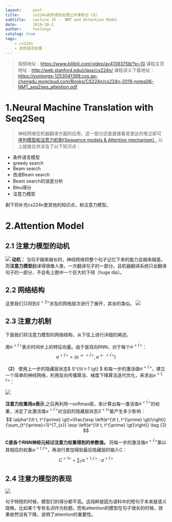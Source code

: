 ```yaml
---
layout:     post
title:      cs224n自然语言处理公开课笔记（五）
subtitle:   Lecture 10 -  NMT and Attention Model
date:       2019-10-3
author:     Yunlongs
catalog: true
tags:
    - cs224n
    - 自然语言处理
---
```


>视频地址：https://www.bilibili.com/video/av41393758/?p=10
课程主页地址：http://web.stanford.edu/class/cs224n/
课程讲义下载地址：https://yunlongs-1253041399.cos.ap-chengdu.myqcloud.com/Books/CS224n/cs224n-2019-notes06-NMT_seq2seq_attention.pdf

# 1.Neural  Machine Translation with Seq2Seq
>神经网络在机器翻译方面的应用，这一部分还是直接看吴恩达的笔记即可 [序列模型和注意力机制(Sequence models & Attention mechanism）](https://baozoulin.gitbook.io/neural-networks-and-deep-learning/di-wu-men-ke-xu-lie-mo-xing-sequence-models/di-wu-men-kexulie-mo-578b28-sequence-models/di-san-zhou-xu-lie-mo-xing-he-zhu-yi-li-ji-zhi-ff08-sequence-models-and-attention-mechanism)
以上链接总共涉及了以下知识点：
- 条件语言模型
- greedy search
- Beam search
- 改进Beam search
- Beam search的误差分析
- Bleu得分
- 注意力模型

剩下将补充cs224n里其他的知识点，和注意力模型。

# 2.Attention Model
## 2.1 注意力模型的动机

![](https://yunlongs-1253041399.cos.ap-chengdu.myqcloud.com/image/Stanford/34.png)
**动机：**  当句子越来越长时，神经网络将整个句子记忆下来的能力会越来越差。而**注意力模型**翻译得很像人类，一次翻译句子的一部分。且机器翻译系统只会翻译句子的一部分，不会有上图中一个巨大的下倾（huge dip）。

## 2.2 网络结构
这里我们只将到$S^{\lt 2 \gt}$涉及的网络层次进行了展开，其余的类似。
![](https://yunlongs-1253041399.cos.ap-chengdu.myqcloud.com/image/Stanford/35.png)

## 2.3 注意力机制
下面我们将注意力模型的网络结构，从下往上进行详细的阐述。

用$a^{\lt t^{\prime} \gt}$表示时间步上的特征向量。由于是双向RNN，对于每个$a^{\lt t^{\prime} \gt}$：
$$
a^{\lt t^{\prime} \gt}=\left(a^{\rightarrow\lt t^{\prime} \gt}, a^{\leftarrow\lt t^{\prime} \gt}\right) \tag{1}
$$

**（2）** 使用上一步的隐藏层状态$ S^{\lt t-1 \gt} $ 和每一步的激活值$a^{\lt t^{\prime} \gt}$，建立一个简单的神经网络，利用反向传播算法、梯度下降算法迭代优化，来求出$e^{\lt {t, t'} \gt}$：

![](https://yunlongs-1253041399.cos.ap-chengdu.myqcloud.com/image/Stanford/36.png)

**注意力权重用$\alpha$表示**,之后再利用一softmax层，来计算出每一激活值$a^{\lt t^{\prime} \gt}$的权重，决定了此激活值$a^{\lt t^{\prime} \gt}$对当前的隐藏层状态$S^{\lt t \gt}$能产生多少影响：
$$
\alpha^{\lt t, t^{\prime} \gt}=\frac{\exp \left(e^{\lt t, t^{\prime} \gt}\right)}{\sum_{t^{\prime}=1}^{T_{x}} \exp \left(e^{\lt t, t^{\prime} \gt}\right)} \tag {3}
$$

**C是各个RNN神经元经过注意力权重得到的参数值。**  将每一步的激活值$a^{\lt t^{\prime} \gt}$乘以其相应的权重$\alpha^{\lt t, t^{\prime} \gt}$，再进行累加得到最后隐藏层的输入C：
$$
C^{\lt 1 \gt}=\sum_{t^{\prime}} \alpha^{\lt 1, t^{\prime} \gt} \cdot a^{\lt t^{\prime} \gt}\tag{4}
$$

## 2.4 注意力模型的表现
![](https://yunlongs-1253041399.cos.ap-chengdu.myqcloud.com/image/Stanford/37.png)

句子特短的时候，模型们的得分都不高。这纯粹是因为语料中的短句子本来就语义隐晦，比如某个专有名词作为标题。而有attention的模型在句子很长的时候，效果依然没有下降，说明了attention的重要性。


